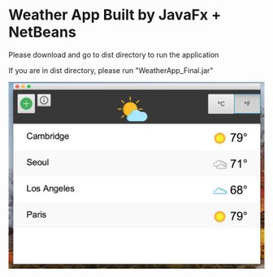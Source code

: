 # Weather App Built by JavaFx + NetBeans 

Please download and go to dist directory to run the application

If you are in dist directory, please run "WeatherApp_Final.jar"

![](/images/mainpage.png)
